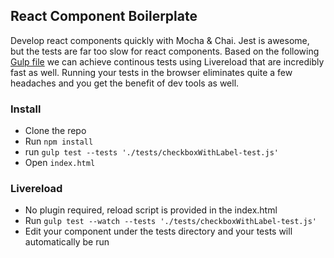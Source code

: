 ## React Component Boilerplate

Develop react components quickly with Mocha & Chai. Jest is awesome, but the tests are far too slow for react components. Based on the following [Gulp file](http://blog.avisi.nl/2014/04/25/how-to-keep-a-fast-build-with-browserify-and-reactjs/) we can achieve continous tests using Livereload that are incredibly fast as well.  Running your tests in the browser eliminates quite a few headaches and you get the benefit of dev tools as well.

### Install

* Clone the repo
* Run `npm install`
* run `gulp test --tests './tests/checkboxWithLabel-test.js'`
* Open `index.html`

### Livereload

* No plugin required, reload script is provided in the index.html
* Run `gulp test --watch --tests './tests/checkboxWithLabel-test.js'`
* Edit your component under the tests directory and your tests will automatically be run